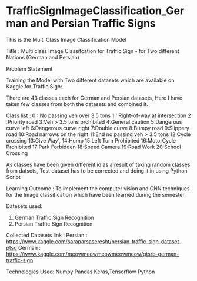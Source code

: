 # TrafficSignImageClassification_German and Persian Traffic Signs
This is the Multi Class Image Classification Model



Title : Multi class Image Classifcation for Traffic Sign - for Two different Nations (German and Persian)


Problem Statement 

Training the Model with Two different datasets which are available on Kaggle for  Traffic Sign:

There are 43 classes each for German and Persian datasets, Here I have taken few classes from both the datasets and combined it. 

Class list :
0 : No passing veh over 3.5 tons
1 : Right-of-way at intersection
2 :Priority road
3:Veh > 3.5 tons prohibited
4:General caution
5:Dangerous curve left
6:Dangerous curve right
7:Double curve
8:Bumpy road
9:Slippery road
10:Road narrows on the right
11:End no passing veh > 3.5 tons
12:Cycle crossing
13:Give Way',
14:Hump
15:Left Turn Prohibited
16:MotorCycle Prohibited
17:Park Forbidden
18:Speed Camera
19:Road Work
20:School Crossing


As classes have been given different id as a result of taking random classes from datsets, Test dataset has to be corrected and doing it in using Python Script 

Learning Outcome : To implement the computer vision and CNN techniques for the Image classification which have been learned during the semester 

Datesets used:
1. German Traffic Sign Recognition
2. Persian Traffic Sign Recognition

Collected Datasets link :
Persian : https://www.kaggle.com/saraparsaseresht/persian-traffic-sign-dataset-ptsd
German : https://www.kaggle.com/meowmeowmeowmeowmeow/gtsrb-german-traffic-sign

Technologies Used:
Numpy
Pandas
Keras,Tensorflow 
Python 
